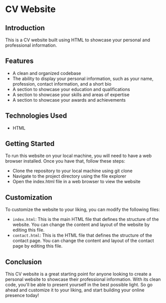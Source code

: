 # CV Website
## Introduction
This is a CV website built using HTML to showcase your personal and professional information.

## Features
- A clean and organized codebase
- The ability to display your personal information, such as your name, profession, contact information, and a short bio
- A section to showcase your education and qualifications
- A section to showcase your skills and areas of expertise
- A section to showcase your awards and achievements
## Technologies Used
- HTML
## Getting Started
To run this website on your local machine, you will need to have a web browser installed. Once you have that, follow these steps:

- Clone the repository to your local machine using git clone <repo URL>
- Navigate to the project directory using the file explorer
- Open the index.html file in a web browser to view the website
## Customization
To customize the website to your liking, you can modify the following files:

- `index.html`: This is the main HTML file that defines the structure of the website. You can change the content and layout of the website by editing this file.
- `contact.html`: This is the HTML file that defines the structure of the contact page. You can change the content and layout of the contact page by editing this file. 
## Conclusion
This CV website is a great starting point for anyone looking to create a personal website to showcase their professional information. With its clean code, you'll be able to present yourself in the best possible light. So go ahead and customize it to your liking, and start building your online presence today!
